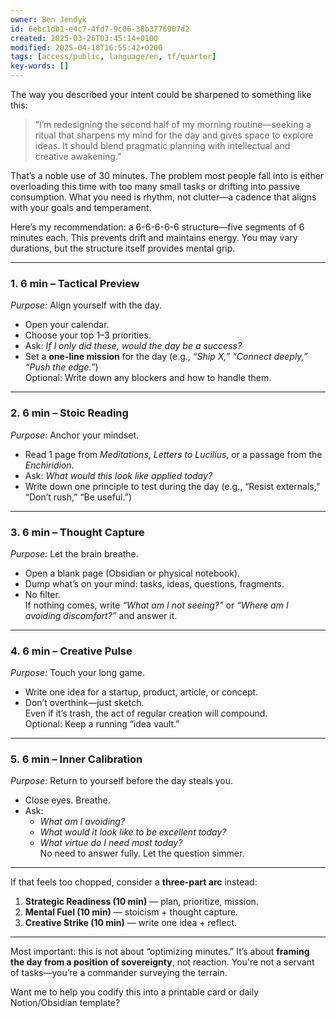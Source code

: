 ```yaml
---
owner: Ben Jendyk
id: 6ebc1db1-e4c7-4fd7-9c06-38b3776907d2
created: 2025-03-26T03:45:14+0100
modified: 2025-04-18T16:55:42+0200
tags: [access/public, language/en, tf/quarter]
key-words: []
---
```


The way you described your intent could be sharpened to something like this:

> “I’m redesigning the second half of my morning routine—seeking a ritual that sharpens my mind for the day and gives space to explore ideas. It should blend pragmatic planning with intellectual and creative awakening.”

That’s a noble use of 30 minutes. The problem most people fall into is either overloading this time with too many small tasks or drifting into passive consumption. What you need is rhythm, not clutter—a cadence that aligns with your goals and temperament.

Here’s my recommendation: a 6-6-6-6-6 structure—five segments of 6 minutes each. This prevents drift and maintains energy. You may vary durations, but the structure itself provides mental grip.

---

### **1. 6 min – Tactical Preview**  
*Purpose:* Align yourself with the day.  
- Open your calendar.  
- Choose your top 1–3 priorities.  
- Ask: *If I only did these, would the day be a success?*  
- Set a **one-line mission** for the day (e.g., *“Ship X,” “Connect deeply,” “Push the edge.”*)  
Optional: Write down any blockers and how to handle them.

---

### **2. 6 min – Stoic Reading**  
*Purpose:* Anchor your mindset.  
- Read 1 page from *Meditations*, *Letters to Lucilius*, or a passage from the *Enchiridion*.  
- Ask: *What would this look like applied today?*  
- Write down one principle to test during the day (e.g., “Resist externals,” “Don’t rush,” “Be useful.”)

---

### **3. 6 min – Thought Capture**  
*Purpose:* Let the brain breathe.  
- Open a blank page (Obsidian or physical notebook).  
- Dump what’s on your mind: tasks, ideas, questions, fragments.  
- No filter.  
If nothing comes, write *“What am I not seeing?”* or *“Where am I avoiding discomfort?”* and answer it.

---

### **4. 6 min – Creative Pulse**  
*Purpose:* Touch your long game.  
- Write one idea for a startup, product, article, or concept.  
- Don’t overthink—just sketch.  
Even if it’s trash, the act of regular creation will compound.  
Optional: Keep a running “idea vault.”

---

### **5. 6 min – Inner Calibration**  
*Purpose:* Return to yourself before the day steals you.  
- Close eyes. Breathe.  
- Ask:
  - *What am I avoiding?*  
  - *What would it look like to be excellent today?*  
  - *What virtue do I need most today?*  
No need to answer fully. Let the question simmer.

---

If that feels too chopped, consider a **three-part arc** instead:

1. **Strategic Readiness (10 min)** — plan, prioritize, mission.
2. **Mental Fuel (10 min)** — stoicism + thought capture.
3. **Creative Strike (10 min)** — write one idea + reflect.

---

Most important: this is not about “optimizing minutes.” It’s about **framing the day from a position of sovereignty**, not reaction. You're not a servant of tasks—you’re a commander surveying the terrain.

Want me to help you codify this into a printable card or daily Notion/Obsidian template?